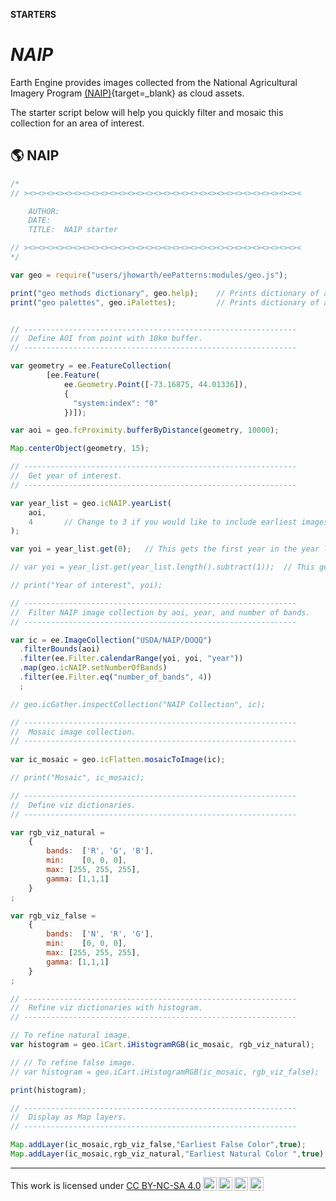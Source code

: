 __STARTERS__  

# __*NAIP*__  

Earth Engine provides images collected from the National Agricultural Imagery Program [(NAIP)][naip]{target=_blank} as cloud assets.

The starter script below will help you quickly filter and mosaic this collection for an area of interest.  

[naip]: https://developers.google.com/earth-engine/datasets/catalog/USDA_NAIP_DOQQ

## __:earth_americas: NAIP__  

```js
/*    
// ><><><><><><><><><><><><><><><><><><><><><><><><><><><><><><><

    AUTHOR:     
    DATE:       
    TITLE:  NAIP starter 

// ><><><><><><><><><><><><><><><><><><><><><><><><><><><><><><><
*/

var geo = require("users/jhowarth/eePatterns:modules/geo.js");

print("geo methods dictionary", geo.help);    // Prints dictionary of all tools in module.  
print("geo palettes", geo.iPalettes);         // Prints dictionary of all palettes in module. 


// -------------------------------------------------------------
//  Define AOI from point with 10km buffer.
// -------------------------------------------------------------

var geometry = ee.FeatureCollection(
        [ee.Feature(
            ee.Geometry.Point([-73.16875, 44.01336]),
            {
              "system:index": "0"
            })]);

var aoi = geo.fcProximity.bufferByDistance(geometry, 10000);

Map.centerObject(geometry, 15);

// -------------------------------------------------------------
//  Get year of interest.
// -------------------------------------------------------------

var year_list = geo.icNAIP.yearList(
    aoi,        
    4       // Change to 3 if you would like to include earliest images that lack NIR band.  
);

var yoi = year_list.get(0);   // This gets the first year in the year list.

// var yoi = year_list.get(year_list.length().subtract(1));  // This gets the last year.

// print("Year of interest", yoi);

// -------------------------------------------------------------
//  Filter NAIP image collection by aoi, year, and number of bands.
// -------------------------------------------------------------

var ic = ee.ImageCollection("USDA/NAIP/DOQQ")
  .filterBounds(aoi)
  .filter(ee.Filter.calendarRange(yoi, yoi, "year"))
  .map(geo.icNAIP.setNumberOfBands)
  .filter(ee.Filter.eq("number_of_bands", 4))
  ;

// geo.icGather.inspectCollection("NAIP Collection", ic);

// -------------------------------------------------------------
//  Mosaic image collection.
// -------------------------------------------------------------
  
var ic_mosaic = geo.icFlatten.mosaicToImage(ic);

// print("Mosaic", ic_mosaic);

// -------------------------------------------------------------
//  Define viz dictionaries.
// -------------------------------------------------------------

var rgb_viz_natural = 
    {
        bands:  ['R', 'G', 'B'],      
        min:    [0, 0, 0],        
        max: [255, 255, 255],
        gamma: [1,1,1]    
    }
;

var rgb_viz_false = 
    {
        bands:  ['N', 'R', 'G'],      
        min:    [0, 0, 0],        
        max: [255, 255, 255],
        gamma: [1,1,1]    
    }
;

// -------------------------------------------------------------
//  Refine viz dictionaries with histogram.
// -------------------------------------------------------------

// To refine natural image.
var histogram = geo.iCart.iHistogramRGB(ic_mosaic, rgb_viz_natural);

// // To refine false image.
// var histogram = geo.iCart.iHistogramRGB(ic_mosaic, rgb_viz_false);

print(histogram);

// -------------------------------------------------------------
//  Display as Map layers. 
// -------------------------------------------------------------

Map.addLayer(ic_mosaic,rgb_viz_false,"Earliest False Color",true);
Map.addLayer(ic_mosaic,rgb_viz_natural,"Earliest Natural Color ",true);


```

---

<p xmlns:cc="http://creativecommons.org/ns#" >This work is licensed under <a href="https://creativecommons.org/licenses/by-nc-sa/4.0/?ref=chooser-v1" target="_blank" rel="license noopener noreferrer" style="display:inline-block;">CC BY-NC-SA 4.0<img style="height:22px!important;margin-left:3px;vertical-align:text-bottom;" src="https://mirrors.creativecommons.org/presskit/icons/cc.svg?ref=chooser-v1" alt=""><img style="height:22px!important;margin-left:3px;vertical-align:text-bottom;" src="https://mirrors.creativecommons.org/presskit/icons/by.svg?ref=chooser-v1" alt=""><img style="height:22px!important;margin-left:3px;vertical-align:text-bottom;" src="https://mirrors.creativecommons.org/presskit/icons/nc.svg?ref=chooser-v1" alt=""><img style="height:22px!important;margin-left:3px;vertical-align:text-bottom;" src="https://mirrors.creativecommons.org/presskit/icons/sa.svg?ref=chooser-v1" alt=""></a></p>